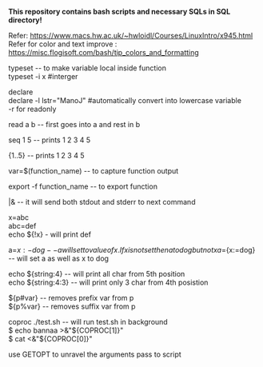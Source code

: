 **This repository contains bash scripts and necessary SQLs in SQL directory!**

Refer: https://www.macs.hw.ac.uk/~hwloidl/Courses/LinuxIntro/x945.html
Refer for color and text improve : https://misc.flogisoft.com/bash/tip_colors_and_formatting


typeset  -- to make variable local inside function  
typeset -i x #interger

declare  
declare -l lstr="ManoJ" #automatically convert into lowercase variable  
-r for readonly  

read a b -- first goes into a and rest in b  

seq 1 5  -- prints 1 2 3 4 5  

{1..5}  -- prints 1 2 3 4 5  

var=$(function_name)  -- to capture function output  

export -f function_name  -- to export function  

|&  -- it will send both stdout and stderr to next command  

x=abc  
abc=def  
echo ${!x} - will print def  

a=${x:-dog} -- a will set to value of x. If x is not set then a to dog but not x  
a=${x:=dog} -- will set a as well as x to dog  

echo ${string:4} -- will print all char from 5th position  
echo ${string:4:3} -- will print only 3 char from 4th posistion   

${p#var} -- removes prefix var from p  
${p%var} -- removes suffix var from p  

coproc ./test.sh -- will run test.sh in background  
$ echo bannaa >&"${COPROC[1]}"  
$ cat <&"${COPROC[0]}"  

use GETOPT to unravel the arguments pass to script  
